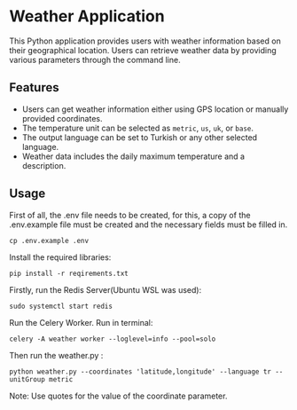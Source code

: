 # Weather Application

This Python application provides users with weather information based on their geographical location. Users can retrieve weather data by providing various parameters through the command line.

## Features

- Users can get weather information either using GPS location or manually provided coordinates.
- The temperature unit can be selected as `metric`, `us`, `uk`, or `base`.
- The output language can be set to Turkish or any other selected language.
- Weather data includes the daily maximum temperature and a description.

## Usage

First of all, the .env file needs to be created, for this, a copy of the .env.example file must be created and the necessary fields must be filled in.

`cp .env.example .env`

Install the required libraries:

`pip install -r reqirements.txt`

Firstly, run the Redis Server(Ubuntu WSL was used):

`sudo systemctl start redis`

Run the Celery Worker. Run in terminal:

`celery -A weather worker --loglevel=info --pool=solo`

Then run the weather.py :

`python weather.py --coordinates 'latitude,longitude' --language tr --unitGroup metric`

Note: Use quotes for the value of the coordinate parameter.
